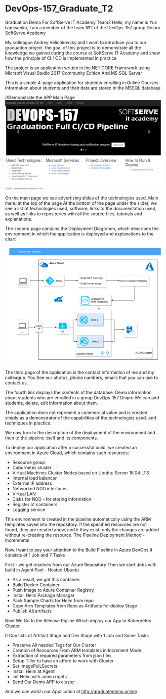 # DevOps-157_Graduate_T2
Graduation Demo For SoftServe IT Academy Team2
Hello, my name is Yuri Ivanisenko, I am a member of the team №2 of the DevOps-157 group Dnipro SoftServe Academy

My colleague Andrey Velichkovsky and I want to introduce you to our graduation project.
the goal of this project is to demonstrate all the knowledge we gained during the course at SoftServe IT Academy
and show how the principle of CI / CD is implemented in practice

The project is an application written in the NET.CORE Framework
using Micrsoft Visual Studio 2017 Community Edition And MS SQL Server

This is a simple 4-page application for students enrolling in Online Courses.
Information about students and their data are stored in the MSSQL database

//Demonstrate the APP Main Page
<img src="https://github.com/milestag/DevOps-157_Graduate_T2/blob/master/Screen_01.png">

On the main page we see advertising slides of the technologies used.
	Main menu at the top of the page
	At the bottom of the page under the slider, we see a list of technologies used, software, links to
	the documentation used, as well as links to repositories with all the source files, tutorials and explanations.

The second page contains the Deployment Diagramm, which describes the environment in which the application is deployed
and explanations to the chart

<img src="https://github.com/milestag/DevOps-157_Graduate_T2/blob/master/WebApplication5/wwwroot/images/Environment_Diagram.png">

The third page of the application is the contact information of me and my colleague. You See our photos, phone numbers, emails
that you can use to contact us.

The fourth link displays the contents of the database. Demo information about students who are enrolled in a group
DevOps-157 Dnipro
We can add students, delete, edit information about them.


The application does not represent a commercial value and is created simply as a demonstrator of the capabilities of the technologies used.
and techniques in practice.

We now turn to the description of the deployment of the environment and then to the pipeline itself and its components.

To deploy our application after a successful build, we created an environment in Azure Cloud,
which contains such resources:
- Resource group
- Cuburnetes cluster
- Virtual Machines Cluster Nodes based on Ububtu Server 16.04 LTS
- Internal load balancer
- External IP address
- Networked NOD interfaces
- Virtual LAN
- Disks for NOD - for storing information
- Register of containers
- Logging service
	
This environment is created in the pipeline automatically using the ARM templates saved into the repository. 
If the specified resources are not found, they are created anew, and if they exist, only the changes are added without re-creating the resource.
The Pipeline Deployment Method - Incremnetal

Now I want to pay your attention to the Build Pipeline in Azure DevOps
 It consists of 1 Job  and 7 Tasks
 
 First - we get resotces from our Azure Repository 
 Then we start Jobs  with build in Agent Pool - Hosted Ubuntu
 
 - As a result, we got this container.
 - Build Docker Container
 - Push Image to Azure Container Registry
 - Install Helm Package Manager
 - Pack Sample Charts for Helm from repo
 - Copy Arm Templates from Repo as Artifacts for deploy Stage
 - Publish All artifacts 
 

Next We Go to the Release Pipline Which deploy our App to Kubernetes Cluster

It Consists of Artifact Stage and Dev Stage with 1 Job and Some Tasks
- Preserve All needed Tags for Our Cluster
- Creation of Recources From ARM templates in Increment Mode
- Extraction of required parameters from json files
- Setup Tiller to have an afford to work with Cluster
- Set ImagePulLSecrets
- Install Helm at Agent
- Init Helm with admin rights
- Send Our Demo APP to cluster

And we can watch our Application at http://graduatedemo.online
